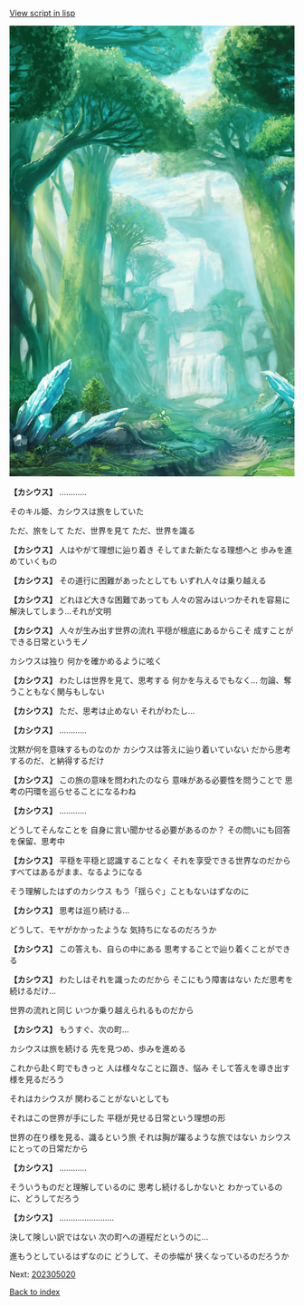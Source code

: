 [View script in lisp](../scripts/202305010.txt)

![forest.png](../images/backgrounds/forest.png)

**【カシウス】**
…………

そのキル姫、カシウスは旅をしていた

ただ、旅をして
ただ、世界を見て
ただ、世界を識る

**【カシウス】**
人はやがて理想に辿り着き
そしてまた新たなる理想へと
歩みを進めていくもの

**【カシウス】**
その道行に困難があったとしても
いずれ人々は乗り越える

**【カシウス】**
どれほど大きな困難であっても
人々の営みはいつかそれを容易に
解決してしまう…それが文明

**【カシウス】**
人々が生み出す世界の流れ
平穏が根底にあるからこそ
成すことができる日常というモノ

カシウスは独り
何かを確かめるように呟く

**【カシウス】**
わたしは世界を見て、思考する
何かを与えるでもなく…
勿論、奪うこともなく関与もしない

**【カシウス】**
ただ、思考は止めない
それがわたし…

**【カシウス】**
…………

沈黙が何を意味するものなのか
カシウスは答えに辿り着いていない
だから思考するのだ、と納得するだけ

**【カシウス】**
この旅の意味を問われたのなら
意味がある必要性を問うことで
思考の円環を巡らせることになるわね

**【カシウス】**
…………

どうしてそんなことを
自身に言い聞かせる必要があるのか？
その問いにも回答を保留、思考中

**【カシウス】**
平穏を平穏と認識することなく
それを享受できる世界なのだから
すべてはあるがまま、なるようになる

そう理解したはずのカシウス
もう「揺らぐ」こともないはずなのに

**【カシウス】**
思考は巡り続ける…

どうして、モヤがかかったような
気持ちになるのだろうか

**【カシウス】**
この答えも、自らの中にある
思考することで辿り着くことができる

**【カシウス】**
わたしはそれを識ったのだから
そこにもう障害はない
ただ思考を続けるだけ…

世界の流れと同じ
いつか乗り越えられるものだから

**【カシウス】**
もうすぐ、次の町…

カシウスは旅を続ける
先を見つめ、歩みを進める

これから赴く町でもきっと
人は様々なことに躓き、悩み
そして答えを導き出す様を見るだろう

それはカシウスが
関わることがないとしても

それはこの世界が手にした
平穏が見せる日常という理想の形

世界の在り様を見る、識るという旅
それは胸が躍るような旅ではない
カシウスにとっての日常だから

**【カシウス】**
…………

そういうものだと理解しているのに
思考し続けるしかないと
わかっているのに、どうしてだろう

**【カシウス】**
……………………

決して険しい訳ではない
次の町への道程だというのに…

進もうとしているはずなのに
どうして、その歩幅が
狭くなっているのだろうか


Next: [202305020](202305020.md)

[Back to index](index.md)
